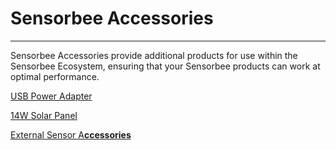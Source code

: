 # Sensorbee Accessories

***

Sensorbee Accessories provide additional products for use within the Sensorbee Ecosystem, ensuring that your Sensorbee products can work at optimal performance.

[USB Power Adapter](usb-power-adapter.md)

[14W Solar Panel](14w-solar-panel.md)

[External Sensor A**ccessories**](external-sensor-accessories.md)
